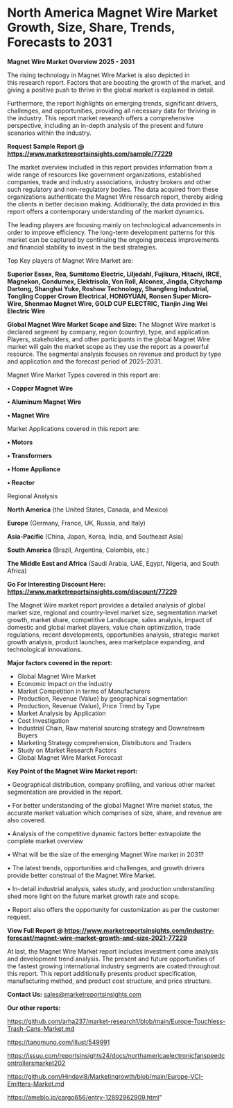 # North America Magnet Wire Market Growth, Size, Share, Trends, Forecasts to 2031

<Strong> Magnet Wire Market Overview 2025 - 2031</strong>

The rising technology in Magnet Wire Market is also depicted in this research report. Factors that are boosting the growth of the market, and giving a positive push to thrive in the global market is explained in detail.

Furthermore, the report highlights on emerging trends, significant drivers, challenges, and opportunities, providing all necessary data for thriving in the industry. This report market research offers a comprehensive perspective, including an in-depth analysis of the present and future scenarios within the industry.

<strong>Request Sample Report @ <a href=https://www.marketreportsinsights.com/sample/77229>https://www.marketreportsinsights.com/sample/77229</a></strong>

The market overview included in this report provides information from a wide range of resources like government organizations, established companies, trade and industry associations, industry brokers and other such regulatory and non-regulatory bodies. The data acquired from these organizations authenticate the Magnet Wire research report, thereby aiding the clients in better decision making. Additionally, the data provided in this report offers a contemporary understanding of the market dynamics.

The leading players are focusing mainly on technological advancements in order to improve efficiency. The long-term development patterns for this market can be captured by continuing the ongoing process improvements and financial stability to invest in the best strategies.

Top Key players of Magnet Wire Market are:

<strong>Superior Essex, Rea, Sumitomo Electric, Liljedahl, Fujikura, Hitachi, IRCE, Magnekon, Condumex, Elektrisola, Von Roll, Alconex, Jingda, Citychamp Dartong, Shanghai Yuke, Roshow Technology, Shangfeng Industrial, Tongling Copper Crown Electrical, HONGYUAN, Ronsen Super Micro-Wire, Shenmao Magnet Wire, GOLD CUP ELECTRIC, Tianjin Jing Wei Electric Wire</strong>

<strong><b>Global Magnet Wire Market Scope and Size:</b></strong>
The Magnet Wire market is declared segment by company, region (country), type, and application. Players, stakeholders, and other participants in the global Magnet Wire market will gain the market scope as they use the report as a powerful resource. The segmental analysis focuses on revenue and product by type and application and the forecast period of 2025-2031.

Magnet Wire Market Types covered in this report are:

<strong>• Copper Magnet Wire

• Aluminum Magnet Wire

• Magnet Wire</strong>

Market Applications covered in this report are:

<strong>• Motors

• Transformers

• Home Appliance

• Reactor</strong> 

Regional Analysis

<strong>North America</strong> (the United States, Canada, and Mexico)

<strong>Europe</strong> (Germany, France, UK, Russia, and Italy)

<strong>Asia-Pacific</strong> (China, Japan, Korea, India, and Southeast Asia)

<strong>South America</strong> (Brazil, Argentina, Colombia, etc.)

<strong>The Middle East and Africa</strong> (Saudi Arabia, UAE, Egypt, Nigeria, and South Africa)

<strong>Go For Interesting Discount Here: <a href=https://www.marketreportsinsights.com/discount/77229>https://www.marketreportsinsights.com/discount/77229</a></strong>

The Magnet Wire market report provides a detailed analysis of global market size, regional and country-level market size, segmentation market growth, market share, competitive Landscape, sales analysis, impact of domestic and global market players, value chain optimization, trade regulations, recent developments, opportunities analysis, strategic market growth analysis, product launches, area marketplace expanding, and technological innovations.

<strong><b>Major factors covered in the report:</b></strong>
<ul>
  <li>Global Magnet Wire Market </li>
  <li>Economic Impact on the Industry</li>
  <li>Market Competition in terms of Manufacturers</li>
  <li>Production, Revenue (Value) by geographical segmentation</li>
  <li>Production, Revenue (Value), Price Trend by Type</li>
  <li>Market Analysis by Application</li>
  <li>Cost Investigation</li>
  <li>Industrial Chain, Raw material sourcing strategy and Downstream Buyers</li>
  <li>Marketing Strategy comprehension, Distributors and Traders</li>
  <li>Study on Market Research Factors</li>
  <li>Global Magnet Wire Market Forecast</li>
</ul>

<strong><b>Key Point of the Magnet Wire Market report:</b></strong>

• Geographical distribution, company profiling, and various other market segmentation are provided in the report.

• For better understanding of the global Magnet Wire market status, the accurate market valuation which comprises of size, share, and revenue are also covered.

• Analysis of the competitive dynamic factors better extrapolate the complete market overview

• What will be the size of the emerging Magnet Wire market in 2031?

• The latest trends, opportunities and challenges, and growth drivers provide better construal of the Magnet Wire Market.

• In-detail industrial analysis, sales study, and production understanding shed more light on the future market growth rate and scope.

• Report also offers the opportunity for customization as per the customer request.

<strong><b>View Full Report @ <a href=https://www.marketreportsinsights.com/industry-forecast/magnet-wire-market-growth-and-size-2021-77229>https://www.marketreportsinsights.com/industry-forecast/magnet-wire-market-growth-and-size-2021-77229</a></b></strong>


At last, the Magnet Wire Market report includes investment come analysis and development trend analysis. The present and future opportunities of the fastest growing international industry segments are coated throughout this report. This report additionally presents product specification, manufacturing method, and product cost structure, and price structure.

<strong>Contact Us:</strong>
sales@marketreportsinsights.com

<strong>Our other reports:</strong>

<a href=https://github.com/arha237/market-research1/blob/main/Europe-Touchless-Trash-Cans-Market.md>https://github.com/arha237/market-research1/blob/main/Europe-Touchless-Trash-Cans-Market.md</a>

<a href=https://tanomuno.com/illust/549991>https://tanomuno.com/illust/549991</a>

<a href=https://issuu.com/reportsinsights24/docs/northamericaelectronicfanspeedcontrollersmarket202>https://issuu.com/reportsinsights24/docs/northamericaelectronicfanspeedcontrollersmarket202</a>

<a href=https://github.com/Hindavi8/Marketingrowth/blob/main/Europe-VCI-Emitters-Market.md>https://github.com/Hindavi8/Marketingrowth/blob/main/Europe-VCI-Emitters-Market.md</a>

<a href=https://ameblo.jp/cargo656/entry-12892962909.html>https://ameblo.jp/cargo656/entry-12892962909.html</a>"
